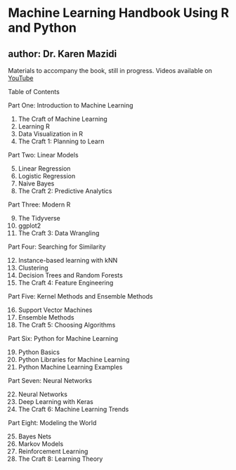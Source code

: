 # Machine Learning Handbook Using R and Python
## author: Dr. Karen Mazidi

Materials to accompany the book, still in progress. 
Videos available on [YouTube](https://www.youtube.com/playlist?list=PLfe6IcA_dEWkcHFfBA6XSXW31H8t4XSbB)

Table of Contents

Part One: Introduction to Machine Learning

1. The Craft of Machine Learning
2. Learning R
3. Data Visualization in R
4. The Craft 1: Planning to Learn 

Part Two: Linear Models

5. Linear Regression
6. Logistic Regression
7. Naive Bayes
8. The Craft 2: Predictive Analytics

Part Three: Modern R

9. The Tidyverse
10. ggplot2
11. The Craft 3: Data Wrangling

Part Four: Searching for Similarity

12. Instance-based learning with kNN
13. Clustering
14. Decision Trees and Random Forests
15. The Craft 4: Feature Engineering

Part Five: Kernel Methods and Ensemble Methods

16. Support Vector Machines
17. Ensemble Methods
18. The Craft 5: Choosing Algorithms

Part Six: Python for Machine Learning

19. Python Basics
20. Python Libraries for Machine Learning
21. Python Machine Learning Examples

Part Seven: Neural Networks

22. Neural Networks
23. Deep Learning with Keras
22. The Craft 6: Machine Learning Trends

Part Eight: Modeling the World

25. Bayes Nets
26. Markov Models
27. Reinforcement Learning
28. The Craft 8: Learning Theory

